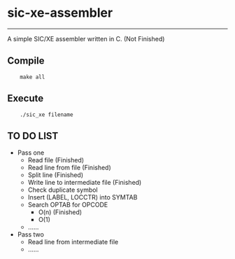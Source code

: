 # sic-xe-assembler
------------------
A simple SIC/XE assembler written in C. (Not Finished)

## Compile
```
    make all
```

## Execute
```
    ./sic_xe filename
```

## TO DO LIST
* Pass one
    * Read file (Finished)
    * Read line from file (Finished)
    * Split line (Finished)
    * Write line to intermediate file (Finished)
    * Check duplicate symbol
    * Insert (LABEL, LOCCTR) into SYMTAB
    * Search OPTAB for OPCODE
        * O(n) (Finished)
        * O(1)
    * ......
* Pass two
    * Read line from intermediate file
    * ......
